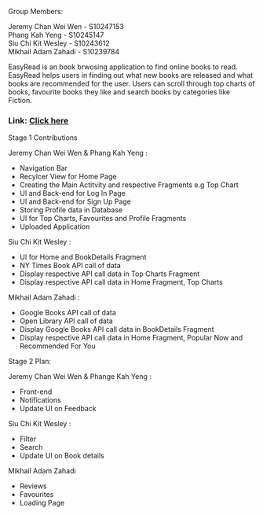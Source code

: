 Group Members:

Jeremy Chan Wei Wen - S10247153 <br>
Phang Kah Yeng - S10245147 <br>
Siu Chi Kit Wesley - S10243612 <br>
Mikhail Adam Zahadi - S10239784 <br>


EasyRead is an book brwosing application to find online books to read. EasyRead helps users in finding out what new books are released and what 
books are recommended for the user. Users can scroll through top charts of books, favourite books they like and search books by categories like Fiction.

### **Link**: [Click here](https://play.google.com/store/apps/details?id=sg.edu.np.mad.easyread)

Stage 1 Contributions <br>

Jeremy Chan Wei Wen & Phang Kah Yeng : <br>
- Navigation Bar <br>
- Recylcer View for Home Page <br>
- Creating the Main Actitvity and respective Fragments e.g Top Chart <br>
- UI and Back-end for Log In Page <br>
- UI and Back-end for Sign Up Page <br>
- Storing Profile data in Database <br>
- UI for Top Charts, Favourites and Profile Fragments <br>
- Uploaded Application <br>


Siu Chi Kit Wesley : <br>
- UI for Home and BookDetails Fragment  <br>
- NY Times Book API call of data <br>
- Display respective API call data in Top Charts Fragment
- Display respective API call data in Home Fragment, Top Charts

Mikhail Adam Zahadi : <br>
- Google Books API call of data <br>
- Open Library API call of data <br>
- Display Google Books API call data in BookDetails Fragment
- Display respective API call data in Home Fragment, Popular Now and Recommended For You

Stage 2 Plan: <br>

Jeremy Chan Wei Wen & Phange Kah Yeng : <br>
- Front-end <br>
- Notifications <br>
- Update UI on Feedback <br>


Siu Chi Kit Wesley : <br>
- Filter <br>
- Search <br>
- Update UI on Book details <br>


 Mikhail Adam Zahadi <br>
 - Reviews <br>
 - Favourites <br>
 - Loading Page <br>
